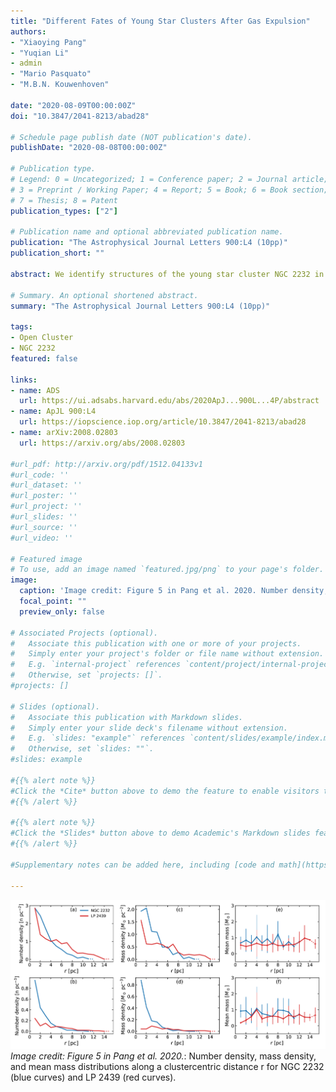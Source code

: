 ```yaml
---
title: "Different Fates of Young Star Clusters After Gas Expulsion"
authors:
- "Xiaoying Pang"
- "Yuqian Li"
- admin
- "Mario Pasquato"
- "M.B.N. Kouwenhoven"

date: "2020-08-09T00:00:00Z"
doi: "10.3847/2041-8213/abad28"

# Schedule page publish date (NOT publication's date).
publishDate: "2020-08-08T00:00:00Z"

# Publication type.
# Legend: 0 = Uncategorized; 1 = Conference paper; 2 = Journal article;
# 3 = Preprint / Working Paper; 4 = Report; 5 = Book; 6 = Book section;
# 7 = Thesis; 8 = Patent
publication_types: ["2"]

# Publication name and optional abbreviated publication name.
publication: "The Astrophysical Journal Letters 900:L4 (10pp)"
publication_short: ""

abstract: We identify structures of the young star cluster NGC 2232 in the solar neighborhood (323.0 pc), and a newly discovered star cluster LP 2439 (289.1 pc). Member candidates are identified using the Gaia DR2 sky position, parallax and proper motion data, by an unsupervised machine learning method, \textsc{StarGO}. Member contamination from the Galactic disk is further removed using the color magnitude diagram. The four identified groups (NGC 2232, LP 2439 and two filamentary structures) of stars are coeval with an age of 25 Myr and were likely formed in the same giant molecular cloud. We correct the distance asymmetry from the parallax error with a Bayesian method. The 3D morphology shows the two spherical distributions of clusters NGC 2232 and LP 2439. Two filamentary structures are spatially and kinematically connected to NGC 2232. Both NGC 2232 and LP 2439 are expanding. The expansion is more significant in LP 2439, generating a loose spatial distribution with shallow volume number and mass density profiles. The expansion is suggested to be mainly driven by gas expulsion. NGC 2232, with 73~percent of the cluster mass bound, is currently experiencing a process of re-virialization, However, LP 2439, with 52 percent cluster mass being unbound, may fully dissolve in the near future. The different survivability traces different dynamical states of NGC 2232 and LP 2439 prior to the onset of gas expulsion. NGC 2232 may have been substructured and subvirial, while LP 2439 may either have been virial/supervirial, or it has experienced a much faster rate of gas removal.

# Summary. An optional shortened abstract.
summary: "The Astrophysical Journal Letters 900:L4 (10pp)"

tags:
- Open Cluster
- NGC 2232
featured: false

links:
- name: ADS
  url: https://ui.adsabs.harvard.edu/abs/2020ApJ...900L...4P/abstract
- name: ApJL 900:L4
  url: https://iopscience.iop.org/article/10.3847/2041-8213/abad28
- name: arXiv:2008.02803
  url: https://arxiv.org/abs/2008.02803

#url_pdf: http://arxiv.org/pdf/1512.04133v1
#url_code: ''
#url_dataset: ''
#url_poster: ''
#url_project: ''
#url_slides: ''
#url_source: ''
#url_video: ''

# Featured image
# To use, add an image named `featured.jpg/png` to your page's folder.
image:
  caption: 'Image credit: Figure 5 in Pang et al. 2020. Number density, mass density, and mean mass distributions along a clustercentric distance r for NGC 2232 (blue curves) and LP 2439 (red curves).'
  focal_point: ""
  preview_only: false

# Associated Projects (optional).
#   Associate this publication with one or more of your projects.
#   Simply enter your project's folder or file name without extension.
#   E.g. `internal-project` references `content/project/internal-project/index.md`.
#   Otherwise, set `projects: []`.
#projects: []

# Slides (optional).
#   Associate this publication with Markdown slides.
#   Simply enter your slide deck's filename without extension.
#   E.g. `slides: "example"` references `content/slides/example/index.md`.
#   Otherwise, set `slides: ""`.
#slides: example

#{{% alert note %}}
#Click the *Cite* button above to demo the feature to enable visitors to import publication metadata into their reference #management software.
#{{% /alert %}}

#{{% alert note %}}
#Click the *Slides* button above to demo Academic's Markdown slides feature.
#{{% /alert %}}

#Supplementary notes can be added here, including [code and math](https://sourcethemes.com/academic/docs/writing-markdown-#latex/).

---
```

![MST](202006_ngc2232_apjl.png)
*Image credit: Figure 5 in Pang et al. 2020.*: Number density, mass density, and mean mass distributions along a clustercentric distance r for NGC 2232 (blue curves) and LP 2439 (red curves).